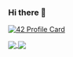 ### Hi there 👋

[![42 Profile Card](https://1337-readme.vercel.app/api/profile?cursus=42&dark=true&login=abiri)](https://github.com/mohouyizme/1337-readme)

<a href="https://github.com/KernelOverseer?tab=repositories">
  <img align="center" src="https://github-readme-stats.vercel.app/api/top-langs/?username=KernelOverseer&theme=dark"/>
</a>
<a href="https://github.com/KernelOverseer?tab=repositories">
 <img align="center" src="https://github-readme-stats.vercel.app/api?username=KernelOverseer&line_height=40&show_icons=true&theme=dark">
</a>

<!--
**KernelOverseer/KernelOverseer** is a ✨ _special_ ✨ repository because its `README.md` (this file) appears on your GitHub profile.

Here are some ideas to get you started:

- 🔭 I’m currently working on ...
- 🌱 I’m currently learning ...
- 👯 I’m looking to collaborate on ...
- 🤔 I’m looking for help with ...
- 💬 Ask me about ...
- 📫 How to reach me: ...
- 😄 Pronouns: ...
- ⚡ Fun fact: ...
-->
